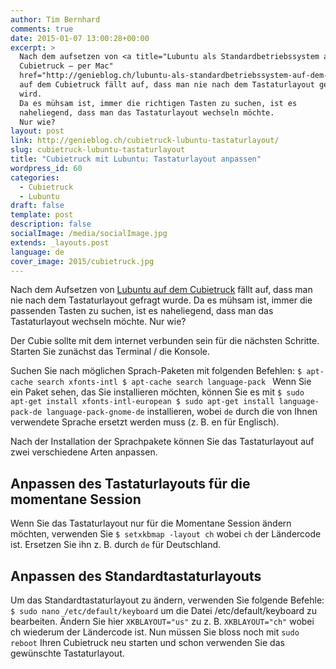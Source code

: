 ```yaml
---
author: Tim Bernhard
comments: true
date: 2015-01-07 13:00:28+00:00
excerpt: >
  Nach dem aufsetzen von <a title="Lubuntu als Standardbetriebssystem auf dem
  Cubietruck – per Mac"
  href="http://genieblog.ch/lubuntu-als-standardbetriebssystem-auf-dem-cubietruck-per-mac/">Lubuntu</a>
  auf dem Cubietruck fällt auf, dass man nie nach dem Tastaturlayout gefragt
  wird.
  Da es mühsam ist, immer die richtigen Tasten zu suchen, ist es
  naheliegend, dass man das Tastaturlayout wechseln möchte.
  Nur wie?
layout: post
link: http://genieblog.ch/cubietruck-lubuntu-tastaturlayout/
slug: cubietruck-lubuntu-tastaturlayout
title: "Cubietruck mit Lubuntu: Tastaturlayout anpassen"
wordpress_id: 60
categories:
  - Cubietruck
  - Lubuntu
draft: false
template: post
description: false
socialImage: /media/socialImage.jpg
extends: _layouts.post
language: de
cover_image: 2015/cubietruck.jpg
---
```


Nach dem Aufsetzen von [Lubuntu auf dem Cubietruck](http://genieblog.ch/lubuntu-als-standardbetriebssystem-auf-dem-cubietruck-per-mac/) fällt auf, dass man nie nach dem Tastaturlayout gefragt wurde.
Da es mühsam ist, immer die passenden Tasten zu suchen, ist es naheliegend, dass man das Tastaturlayout wechseln möchte.
Nur wie?

Der Cubie sollte mit dem internet verbunden sein für die nächsten Schritte. 
Starten Sie zunächst das Terminal / die Konsole.

Suchen Sie nach möglichen Sprach-Paketen mit folgenden Befehlen:
`$ apt-cache search xfonts-intl
$ apt-cache search language-pack
`
Wenn Sie ein Paket sehen, das Sie installieren möchten, können Sie es mit `$ sudo apt-get install xfonts-intl-european
$ sudo apt-get install language-pack-de language-pack-gnome-de` installieren, wobei `de` durch die von Ihnen verwendete Sprache ersetzt werden muss (z.
B. en für Englisch). 

Nach der Installation der Sprachpakete können Sie das Tastaturlayout auf zwei verschiedene Arten anpassen.

## Anpassen des Tastaturlayouts für die momentane Session

Wenn Sie das Tastaturlayout nur für die Momentane Session ändern möchten, verwenden Sie `$ setxkbmap -layout ch` wobei `ch` der Ländercode ist.
Ersetzen Sie ihn z.
B. durch `de` für Deutschland.

## Anpassen des Standardtastaturlayouts

Um das Standardtastaturlayout zu ändern, verwenden Sie folgende Befehle:
`$ sudo nano /etc/default/keyboard`
um die Datei /etc/default/keyboard zu bearbeiten. Ändern Sie hier `XKBLAYOUT="us"` zu z.
B. `XKBLAYOUT="ch"` wobei ch wiederum der Ländercode ist.
Nun müssen Sie bloss noch mit `sudo reboot` Ihren Cubietruck neu starten und schon verwenden Sie das gewünschte Tastaturlayout.
